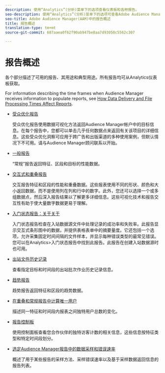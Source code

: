 ```yaml
---
description: 使用“Analytics”(分析)菜单下的选项查看仪表板和各种报告。
seo-description: 使用“Analytics”(分析)菜单下的选项可查看Adobe Audience Manager(AAM)中的仪表板和各种报告。
seo-title: Adobe Audience Manager(AAM)中的报告概述
title: 报告概述
translation-type: tm+mt
source-git-commit: 687aaea0f62f90ab947be8aa7d93050c5562c307

---
```



# 报告概述

各个部分描述了可用的报告、其用途和典型用途。所有报告均可从Analytics仪表板获取。

For information describing the time frames when Audience Manager receives information to populate reports, see [How Data Delivery and File Processing Times Affect Reports](/help/using/reference/reporting-file-transfer-timeframe.md).

* [受众优化报告](/help/using/reporting/audience-optimization-reports/audience-optimization-reports.md)

   受众优化报告使用数据可视化方法返回Audience Manager帐户中的目标信息。在每个报告中，您都可以单击几乎任何数据点来返回有关该项目的详细信息。这些受众优化洞察可应用于跨广告和出版渠道的多种使用案例，但默认情况下不可用。请与Audience Manager顾问联系以开始。

* [一般报告](/help/using/reporting/general-reports.md)

   “常规”报告返回特征、区段和目标的性能数据。

* [交互式和重叠报告](/help/using/reporting/dynamic-reports/dynamic-reports.md)

   交互报告特征和区段的性能和重叠数据。这些报表使用不同的形状、颜色和大小返回数据，而不是使用列在列和行中的数字。此外，您还可以选择一个或多组数据点，然后深入报告结果以了解更多详细信息。这些可视化技术和报告交互性有助于使大量数字数据更易于理解。

* [入门状态报告：关于关于](/help/using/reporting/onboarding-status-report.md)

   入门状态报告检查在入站数据源文件中处理记录的成功率和失败率。此报告显示交互式条形图中的数据，并提供表格表单中的摘要量度。它还包括一个选项，允许采集固定时间间隔的文件样本，并显示每种错误类型的最常见错误。您可以在Analytics&gt;入门状态报告中找到此报告。此报告在创建入站数据源时也可用。

* [出站文件历史记录](/help/using/reporting/outbound-history-report.md)

   查看指定目标和时间段的出站批次作业历史记录信息。

* [趋势报告](/help/using/reporting/trend-reports.md)

   趋势报告返回特征和区段的趋势数据。

* [在重叠和常规报告中计算唯一用户](/help/using/reporting/unique-user-counts.md)

   描述同一特征和时间段内报表之间独特用户总数的变化。

* [报告控制板](/help/using/reporting/trend-reports.md)

   使用控制面板查看您合作伙伴的独特访客计数的相关信息，这些信息按特征类型和特定时间段划分。

* [选定Audience Manager报告中的数据采样和错误速率](/help/using/reporting/report-sampling.md)

   概述了用于某些报告的采样方法、采样错误速率以及基于采样数据返回信息的报告列表。

